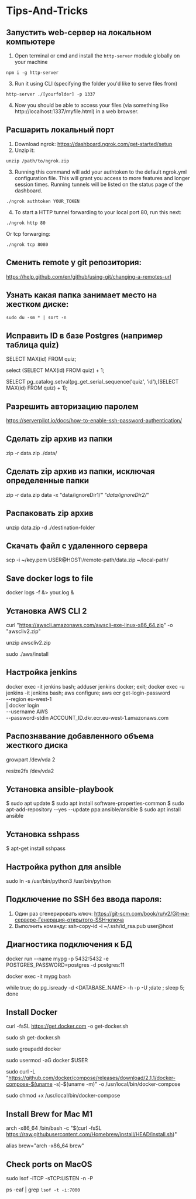 # Tips-And-Tricks

## Запустить web-сервер на локальном компьютере

1. Open terminal or cmd and install the `http-server` module globally on your machine
  ```
  npm i -g http-server 
  ```
3. Run it using CLI (specifying the folder you'd like to serve files from)
  ```
  http-server ./[yourfolder] -p 1337
  ```
4. Now you should be able to access your files (via something like http://localhost:1337/myfile.html) in a web browser.

## Расшарить локальный порт
1. Download ngrok: https://dashboard.ngrok.com/get-started/setup
2. Unzip it:
  ```
  unzip /path/to/ngrok.zip
  ```
3. Running this command will add your authtoken to the default ngrok.yml configuration file. This will grant you access to more features and longer session times. Running tunnels will be listed on the status page of the dashboard.
  ```
  ./ngrok authtoken YOUR_TOKEN
  ```
4. To start a HTTP tunnel forwarding to your local port 80, run this next:
  ```
  ./ngrok http 80
  ```
  Or tcp forwarging:
  ```
  ./ngrok tcp 8080
  ```
## Сменить remote у git репозитория:
https://help.github.com/en/github/using-git/changing-a-remotes-url

## Узнать какая папка занимает место на жестком диске:
```
sudo du -sm * | sort -n
```

## Исправить ID в базе Postgres (например таблица quiz)

SELECT MAX(id) FROM quiz;

select (SELECT MAX(id) FROM quiz) + 1;

SELECT pg_catalog.setval(pg_get_serial_sequence('quiz', 'id'),(SELECT MAX(id) FROM quiz) + 1);

## Разрешить авторизацию паролем
https://serverpilot.io/docs/how-to-enable-ssh-password-authentication/

## Сделать zip архив из папки

zip -r data.zip ./data/

## Сделать zip архив из папки, исключая определенные папки

zip -r data.zip data -x "data/ignoreDir1/*" "data/ignoreDir2/*"

## Распаковать zip архив

unzip data.zip -d ./destination-folder

## Скачать файл с удаленного сервера

scp -i ~/key.pem USER@HOST:/remote-path/data.zip ~/local-path/

## Save docker logs to file

docker logs -f <yourContainer> &> your.log &

## Установка AWS CLI 2
curl "https://awscli.amazonaws.com/awscli-exe-linux-x86_64.zip" -o "awscliv2.zip"

unzip awscliv2.zip

sudo ./aws/install

## Настройка jenkins
docker exec -it jenkins bash;
adduser jenkins docker;
exit;
docker exec -u jenkins -it jenkins bash;
aws configure;
aws ecr get-login-password \
    --region eu-west-1 \
| docker login \
    --username AWS \
    --password-stdin ACCOUNT_ID.dkr.ecr.eu-west-1.amazonaws.com

## Распознавание добавленного объема жесткого диска
growpart /dev/vda 2

resize2fs /dev/vda2

## Установка ansible-playbook

$ sudo apt update
$ sudo apt install software-properties-common
$ sudo apt-add-repository --yes --update ppa:ansible/ansible
$ sudo apt install ansible

## Установка sshpass

$ apt-get install sshpass

## Настройка python для ansible
sudo ln -s /usr/bin/python3 /usr/bin/python

## Подключение по SSH без ввода пароля:
  1. Один раз сгенерировать ключ: https://git-scm.com/book/ru/v2/Git-на-сервере-Генерация-открытого-SSH-ключа
  2. Выполнить команду: 
ssh-copy-id -i ~/.ssh/id_rsa.pub user@host
  
## Диагностика подключения к БД

  docker run --name mypg -p 5432:5432 -e POSTGRES_PASSWORD=postgres -d postgres:11

  docker exec -it mypg bash

  while true; do pg_isready -d <DATABASE_NAME> -h <HOST> -p <PORT> -U <USERNAME>;date ; sleep 5; done

 ## Install Docker
  
curl -fsSL https://get.docker.com -o get-docker.sh
  
sudo sh get-docker.sh
  
sudo groupadd docker
  
sudo usermod -aG docker $USER

sudo curl -L "https://github.com/docker/compose/releases/download/2.1.1/docker-compose-$(uname -s)-$(uname -m)" -o /usr/local/bin/docker-compose
  
sudo chmod +x /usr/local/bin/docker-compose
  
## Install Brew for Mac M1
  
arch -x86_64 /bin/bash -c "$(curl -fsSL https://raw.githubusercontent.com/Homebrew/install/HEAD/install.sh)"

alias brew="arch -x86_64 brew"

## Check ports on MacOS
  
  sudo lsof -iTCP -sTCP:LISTEN -n -P
  
  ps -eaf | grep `lsof -t -i:7000`
